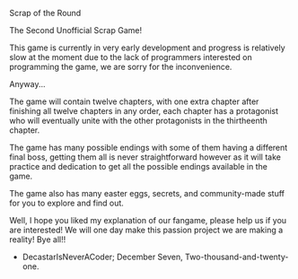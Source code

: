 Scrap of the Round

The Second Unofficial Scrap Game!

This game is currently in very early development and progress is relatively slow at the moment due to the lack of programmers interested on programming the game, we are sorry for the inconvenience.

Anyway...

The game will contain twelve chapters, with one extra chapter after finishing all twelve chapters in any order, each chapter has a protagonist who will eventually unite with the other protagonists in the thirtheenth chapter.

The game has many possible endings with some of them having a different final boss, getting them all is never straightforward however as it will take practice and dedication to get all the possible endings available in the game.

The game also has many easter eggs, secrets, and community-made stuff for you to explore and find out.

Well, I hope you liked my explanation of our fangame, please help us if you are interested! We will one day make this passion project we are making a reality! Bye all!!

- DecastarIsNeverACoder; December Seven, Two-thousand-and-twenty-one.
